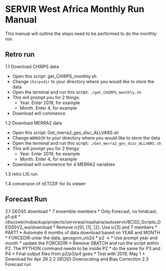 # SERVIR West Africa Monthly Run Manual

This manual will outline the steps need to be performed to do the monthly run.

## Retro run
 
1.1 Download CHIRPS data

* Open this script: get_CHIRPS_monthly.sh
* Change `chirpsdir` to your directory where you would like to store the data
* Open the terminal and run this script: `./get_CHIRPS_monthly.sh`
* This will prompt you for 2 things:
    * Year. Enter 2019, for example
    * Month. Enter 4, for example
* Download will commence


1.2 Download MERRA2 data

* Open this script: Get_merra2_ges_disc_ALLVARS.sh
* Change `WORKDIR` to your directory where you would like to store the data
* Open the terminal and run this script: `./Get_merra2_ges_disc_ALLVARS.sh`
* This will prompt you for 2 things:
    * Year. Enter 2019, for example
    * Month. Enter 4, for example
* Download will commence for 4 MERRA2 variables

1.3 retro LIS run

1.4 conversion of nETCDF for lis viewer

## Forecast Run

2.1 GEOS5 download
    * 7 ensemble members
    * Only Forecast, no hindcast, p1-p4
    * /discover/nobackup/projects/servirwa/msaharia/autoservir/BCSD_Scripts_GEOS5V2_wa/download
        * Remove ic[0], [1], [2]. Use ic[3] and 7 members
        * PART1
        * Automate 6 months of data download based on YEAR and MONTH
        * FORCEDIR untar the data, geosgcm_vis2d
        * p2 -> 
        * Use prompt year and month
        * update the FORCEDIR 
        * Remove SBATCH and run the script within P2. The PYTHON command needs to be inside P2
            * do the same for P3 and P4
        * Final output files from p2/p3/p4 goes
        * Test with 2019, May 1
        * Download for Apr 26
2.2 GEOS5 Downscaling and Bias Correction
2.3 Forecast run


